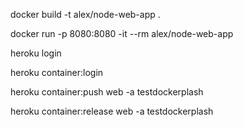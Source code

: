 docker build -t alex/node-web-app .

docker run -p 8080:8080 -it --rm alex/node-web-app

heroku login

heroku container:login

heroku container:push web -a testdockerplash

heroku container:release web -a testdockerplash